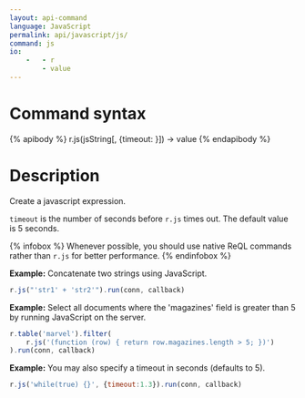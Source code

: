 ```yaml
---
layout: api-command
language: JavaScript
permalink: api/javascript/js/
command: js
io:
    -   - r
        - value
---
```


# Command syntax #

{% apibody %}
r.js(jsString[, {timeout: <number>}]) &rarr; value
{% endapibody %}

# Description #

Create a javascript expression.

`timeout` is the number of seconds before `r.js` times out. The default value is 5 seconds.

{% infobox %}
Whenever possible, you should use native ReQL commands rather than `r.js` for better performance.
{% endinfobox %}

__Example:__ Concatenate two strings using JavaScript.

```js
r.js("'str1' + 'str2'").run(conn, callback)
```

__Example:__ Select all documents where the 'magazines' field is greater than 5 by running JavaScript on the server.

```js
r.table('marvel').filter(
    r.js('(function (row) { return row.magazines.length > 5; })')
).run(conn, callback)
```


__Example:__ You may also specify a timeout in seconds (defaults to 5).

```js
r.js('while(true) {}', {timeout:1.3}).run(conn, callback)
```

